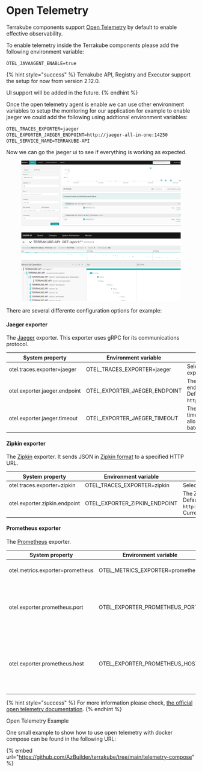 # Open Telemetry

Terrakube components support [Open Telemetry](https://opentelemetry.io/) by default to enable effective observability.

To enable telemetry inside the Terrakube components please add the following environment variable:

```
OTEL_JAVAAGENT_ENABLE=true
```

{% hint style="success" %}
Terrakube API, Registry and Executor support the setup for now from version 2.12.0.

UI support will be added in the future.
{% endhint %}

Once the open telemetry agent is enable we can use other environment variables to setup the monitoring for our application for example to enable jaeger we could add the following using addtional environment variables:

```
OTEL_TRACES_EXPORTER=jaeger
OTEL_EXPORTER_JAEGER_ENDPOINT=http://jaeger-all-in-one:14250
OTEL_SERVICE_NAME=TERRAKUBE-API
```

Now we can go the jaeger ui to see if everything is working as expected.

<figure><img src="../../.gitbook/assets/image (190).png" alt=""><figcaption></figcaption></figure>

<figure><img src="../../.gitbook/assets/image (126).png" alt=""><figcaption></figcaption></figure>

There are several differente configuration options for example:

#### Jaeger exporter

The [Jaeger](https://www.jaegertracing.io/docs/1.21/apis/#protobuf-via-grpc-stable) exporter. This exporter uses gRPC for its communications protocol.

| System property               | Environment variable             | Description                                                                                |
| ----------------------------- | -------------------------------- | ------------------------------------------------------------------------------------------ |
| otel.traces.exporter=jaeger   | OTEL\_TRACES\_EXPORTER=jaeger    | Select the Jaeger exporter                                                                 |
| otel.exporter.jaeger.endpoint | OTEL\_EXPORTER\_JAEGER\_ENDPOINT | The Jaeger gRPC endpoint to connect to. Default is `http://localhost:14250`.               |
| otel.exporter.jaeger.timeout  | OTEL\_EXPORTER\_JAEGER\_TIMEOUT  | The maximum waiting time, in milliseconds, allowed to send each batch. Default is `10000`. |

#### Zipkin exporter

The [Zipkin](https://zipkin.io/zipkin-api/) exporter. It sends JSON in [Zipkin format](https://zipkin.io/zipkin-api/#/default/post_spans) to a specified HTTP URL.

| System property               | Environment variable             | Description                                                                                                           |
| ----------------------------- | -------------------------------- | --------------------------------------------------------------------------------------------------------------------- |
| otel.traces.exporter=zipkin   | OTEL\_TRACES\_EXPORTER=zipkin    | Select the Zipkin exporter                                                                                            |
| otel.exporter.zipkin.endpoint | OTEL\_EXPORTER\_ZIPKIN\_ENDPOINT | The Zipkin endpoint to connect to. Default is `http://localhost:9411/api/v2/spans`. Currently only HTTP is supported. |

#### Prometheus exporter

The [Prometheus](https://github.com/prometheus/docs/blob/master/content/docs/instrumenting/exposition_formats.md) exporter.

| System property                  | Environment variable               | Description                                                                        |
| -------------------------------- | ---------------------------------- | ---------------------------------------------------------------------------------- |
| otel.metrics.exporter=prometheus | OTEL\_METRICS\_EXPORTER=prometheus | Select the Prometheus exporter                                                     |
| otel.exporter.prometheus.port    | OTEL\_EXPORTER\_PROMETHEUS\_PORT   | The local port used to bind the prometheus metric server. Default is `9464`.       |
| otel.exporter.prometheus.host    | OTEL\_EXPORTER\_PROMETHEUS\_HOST   | The local address used to bind the prometheus metric server. Default is `0.0.0.0`. |

{% hint style="success" %}
For more information please check, [the official open telemetry documentation](https://github.com/open-telemetry/opentelemetry-java/blob/main/sdk-extensions/autoconfigure/README.md).
{% endhint %}

Open Telemetry Example

One small example to show how to use open telemetry with docker compose can be found in the following URL:

{% embed url="https://github.com/AzBuilder/terrakube/tree/main/telemetry-compose" %}
